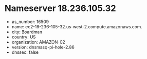 # Nameserver 18.236.105.32

* as_number: 16509
* name: ec2-18-236-105-32.us-west-2.compute.amazonaws.com.
* city: Boardman
* country: US
* organization: AMAZON-02
* version: dnsmasq-pi-hole-2.86
* dnssec: false
